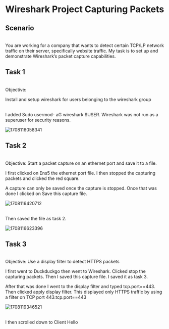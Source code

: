 <H1> Wireshark Project Capturing Packets </H1>

<h2>Scenario</h2>

<br>You are working for a company that wants to detect certain TCP/LP network traffic on their server, specifically website traffic. 
My task is to set up and demonstrate Wireshark’s packet capture capabilities.</br>

<h2>Task 1</h2>
<Br> Objective:

Install and setup wireshark for users belonging to the wireshark group</br>



<br>I added Sudo usermod- aG wireshark $USER. Wireshark was not run as a superuser for security reasons.</br>


<img src="https://github.com/JustinMills2024/WireShark-Capture-Packets/assets/159082478/9fdcf4da-73fa-44fb-a4ac-678b4eb518e7" alt="1708116058341">

<h2>Task 2 </h2>

<br> Objective: Start a packet capture on an ethernet port and save it to a file.


I first clicked on Ens5 the ethernet port file. I then stopped the capturing packets and clicked the red square. 

A capture can only be saved once the capture is stopped. Once that was done I clicked on Save this capture file. </br>

<img src="https://github.com/JustinMills2024/WireShark-Capture-Packets/assets/159082478/d5824908-58bf-4eff-b557-d78dcb3a5cd6" alt="1708116420712">

<br>  Then saved the file as task 2.</br>

<img src="https://github.com/JustinMills2024/WireShark-Capture-Packets/assets/159082478/7337cc4e-1722-4cf9-8a3c-ab6d970b98f5" alt="1708116623396">


<h2>Task 3 </h2>

<br> Objective: Use a display filter to detect HTTPS packets

I first went to Duckduckgo then went to Wireshark. Clicked stop the capturing packets. Then I saved this capture file. I saved it as task 3. 

After that was done I  went to the display filter and typed tcp.port==443. Then clicked apply display filter. This displayed only HTTPS traffic by using a filter on TCP port 443.tcp.port==443 </br>

<img src="https://github.com/JustinMills2024/WireShark-Capture-Packets/assets/159082478/b3a62f9a-5131-41d4-ad42-0ab2a88a67aa" alt="1708119346521">


<br> I then scrolled down to Client Hello </br>




